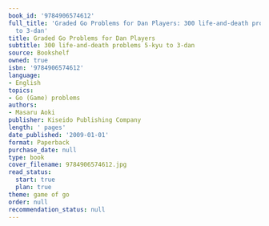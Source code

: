 ```yaml
---
book_id: '9784906574612'
full_title: 'Graded Go Problems for Dan Players: 300 life-and-death problems 5-kyu
  to 3-dan'
title: Graded Go Problems for Dan Players
subtitle: 300 life-and-death problems 5-kyu to 3-dan
source: Bookshelf
owned: true
isbn: '9784906574612'
language:
- English
topics:
- Go (Game) problems
authors:
- Masaru Aoki
publisher: Kiseido Publishing Company
length: ' pages'
date_published: '2009-01-01'
format: Paperback
purchase_date: null
type: book
cover_filename: 9784906574612.jpg
read_status:
  start: true
  plan: true
theme: game of go
order: null
recommendation_status: null
---
```



